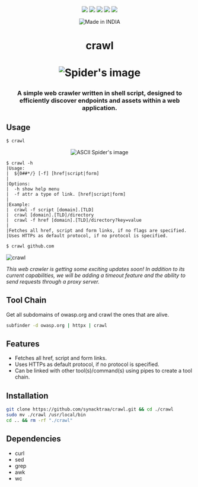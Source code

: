 <p align=center>
<br>
<a href="http://makeapullrequest.com"><img src="https://img.shields.io/badge/PRs-welcome-darkred.svg"></a>
<img src="https://img.shields.io/badge/os-linux-darkred">
<img src="https://img.shields.io/badge/os-mac-darkred">
<img src="https://img.shields.io/badge/os-windows-darkred">
<img src="https://img.shields.io/badge/os-android-darkred">
<br>
</p>

<p align="center">
<a><img title="Made in INDIA" src="https://img.shields.io/badge/MADE%20IN-INDIA-SCRIPT?colorA=%23ff8100&colorB=%23017e40&colorC=%23ff0000&style=for-the-badge"></a>
</p>

<h1 align="center">crawl<h1>

<p align="center">
<img src="https://imgur.com/kN5LnMQ.jpg" alt="Spider's image"/>
</p>

<h3 align="center">
A simple web crawler written in shell script, designed to efficiently discover endpoints and assets within a web application.
</h3>

##  Usage

```bash
$ crawl
```

<p align="center">
<img src="https://imgur.com/tsLsR6Z.png" alt="ASCII Spider's image"/>
</p>

```
$ crawl -h
|Usage:
|  ${0##*/} [-f] [href|script|form] 
|
|Options:
|  -h show help menu
|  -f attr a type of link. [href|script|form]
|
|Example:
|  crawl -f script [domain].[TLD]
|  crawl [domain].[TLD]/directory
|  crawl -f href [domain].[TLD]/directory?key=value
|
|Fetches all href, script and form links, if no flags are specified.
|Uses HTTPs as default protocol, if no protocol is specified.

```

```bash
$ crawl github.com
```

![crawl](https://imgur.com/eKjKYil.png)

*This web crawler is getting some exciting updates soon! In addition to its current capabilities, we will be adding a timeout feature and the ability to send requests through a proxy server.*

##  Tool Chain

Get all subdomains of owasp.org and crawl the ones that are alive.

```bash
subfinder -d owasp.org | httpx | crawl
```
  
## Features
-   Fetches all href, script and form links.
-   Uses HTTPs as default protocol, if no protocol is specified.
-   Can be linked with other tool(s)/command(s) using pipes to create a tool chain.
  
##  Installation

```bash
git clone https://github.com/synacktraa/crawl.git && cd ./crawl
sudo mv ./crawl /usr/local/bin
cd .. && rm -rf "./crawl"
```

##  Dependencies

- curl
- sed
- grep
- awk
- wc
